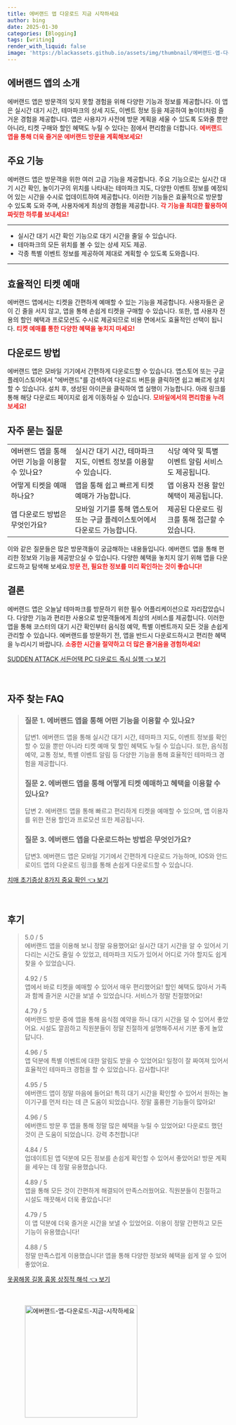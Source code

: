 ```yaml
---
title: 에버랜드 앱 다운로드 지금 시작하세요
author: bing
date: 2025-01-30
categories: [Blogging]
tags: [writing]
render_with_liquid: false
image: 'https://blackassets.github.io/assets/img/thumbnail/에버랜드-앱-다운로드-지금-시작하세요.webp'
---
```



<h2 id='에버랜드 앱의 소개'>에버랜드 앱의 소개</h2>

<p>에버랜드 앱은 방문객의 잊지 못할 경험을 위해 다양한 기능과 정보를 제공합니다. 이 앱은 실시간 대기 시간, 테마파크의 상세 지도, 이벤트 정보 등을 제공하여 놀이터처럼 즐거운 경험을 제공합니다. 앱은 사용자가 사전에 방문 계획을 세울 수 있도록 도와줄 뿐만 아니라, 티켓 구매와 할인 혜택도 누릴 수 있다는 점에서 편리함을 더합니다. <b><span style="color: #ee2323;">에버랜드 앱을 통해 더욱 즐거운 에버랜드 방문을 계획해보세요!</span></b></p>

<h2 id='주요 기능'>주요 기능</h2>

<p>에버랜드 앱은 방문객을 위한 여러 고급 기능을 제공합니다. 주요 기능으로는 실시간 대기 시간 확인, 놀이기구의 위치를 나타내는 테마파크 지도, 다양한 이벤트 정보를 예정되어 있는 시간을 수시로 업데이트하여 제공합니다. 이러한 기능들은 효율적으로 방문할 수 있도록 도와 주며, 사용자에게 최상의 경험을 제공합니다. <b><span style="color: #ee2323;">각 기능을 최대한 활용하여 짜릿한 하루를 보내세요!</span></b></p>

<hr />

<ul>
    <li>실시간 대기 시간 확인 기능으로 대기 시간을 줄일 수 있습니다.</li>
    <li>테마파크의 모든 위치를 볼 수 있는 상세 지도 제공.</li>
    <li>각종 특별 이벤트 정보를 제공하여 제대로 계획할 수 있도록 도와줍니다.</li>
</ul>

<hr />

<h2 id='효율적인 티켓 예매'>효율적인 티켓 예매</h2>

<p>에버랜드 앱에서는 티켓을 간편하게 예매할 수 있는 기능을 제공합니다. 사용자들은 굳이 긴 줄을 서지 않고, 앱을 통해 손쉽게 티켓을 구매할 수 있습니다. 또한, 앱 사용자 전용의 할인 혜택과 프로모션도 수시로 제공되므로 비용 면에서도 효율적인 선택이 됩니다. <b><span style="color: #ee2323;">티켓 예매를 통한 다양한 혜택을 놓치지 마세요!</span></b></p>

<h2 id='다운로드 방법'>다운로드 방법</h2>

<p>에버랜드 앱은 모바일 기기에서 간편하게 다운로드할 수 있습니다. 앱스토어 또는 구글 플레이스토어에서 "에버랜드"를 검색하여 다운로드 버튼을 클릭하면 쉽고 빠르게 설치할 수 있습니다. 설치 후, 생성된 아이콘을 클릭하여 앱 실행이 가능합니다. 아래 링크를 통해 해당 다운로드 페이지로 쉽게 이동하실 수 있습니다. <b><span style="color: #ee2323;">모바일에서의 편리함을 누려보세요!</span></b></p>

<h2 id='자주 묻는 질문'>자주 묻는 질문</h2>

<table>
    <tr>
        <td>에버랜드 앱을 통해 어떤 기능을 이용할 수 있나요?</td>
        <td>실시간 대기 시간, 테마파크 지도, 이벤트 정보를 이용할 수 있습니다.</td>
        <td>식당 예약 및 특별 이벤트 알림 서비스도 제공됩니다.</td>
    </tr>
    <tr>
        <td>어떻게 티켓을 예매하나요?</td>
        <td>앱을 통해 쉽고 빠르게 티켓 예매가 가능합니다.</td>
        <td>앱 이용자 전용 할인 혜택이 제공됩니다.</td>
    </tr>
    <tr>
        <td>앱 다운로드 방법은 무엇인가요?</td>
        <td>모바일 기기를 통해 앱스토어 또는 구글 플레이스토어에서 다운로드 가능합니다.</td>
        <td>제공된 다운로드 링크를 통해 접근할 수 있습니다.</td>
    </tr>
</table>

<p>이와 같은 질문들은 많은 방문객들이 궁금해하는 내용들입니다. 에버랜드 앱을 통해 편리한 정보와 기능을 제공받으실 수 있습니다. 다양한 혜택을 놓치지 않기 위해 앱을 다운로드하고 탐색해 보세요.<b><span style="color: #ee2323;">방문 전, 필요한 정보를 미리 확인하는 것이 좋습니다!</span></b></p>

<h2 id='결론'>결론</h2>

<p>에버랜드 앱은 오늘날 테마파크를 방문하기 위한 필수 어플리케이션으로 자리잡았습니다. 다양한 기능과 편리한 사용으로 방문객들에게 최상의 서비스를 제공합니다. 이러한 앱을 통해 코스터의 대기 시간 확인부터 음식점 예약, 특별 이벤트까지 모든 것을 손쉽게 관리할 수 있습니다. 에버랜드를 방문하기 전, 앱을 반드시 다운로드하시고 편리한 혜택을 누리시기 바랍니다. <b><span style="color: #ee2323;">소중한 시간을 절약하고 더 많은 즐거움을 경험하세요!</span></b></p>


<p><a class="click-button" title="SUDDEN ATTACK 서든어택 PC 다운로드 즉시 실행" href="https://blackassets.github.io/posts/SUDDEN-ATTACK-%EC%84%9C%EB%93%A0%EC%96%B4%ED%83%9D-PC-%EB%8B%A4%EC%9A%B4%EB%A1%9C%EB%93%9C-%EC%A6%89%EC%8B%9C-%EC%8B%A4%ED%96%89/" rel="dofollow">SUDDEN ATTACK 서든어택 PC 다운로드 즉시 실행 👈 보기</a></p><br>
<h2 id='자주_찾는_FAQ'>자주 찾는 FAQ</h2>
<div itemscope="" itemtype="https://schema.org/FAQPage"> 
<blockquote> 
<div itemscope="" itemprop="mainEntity" itemtype="https://schema.org/Question"> 
<h3 itemprop="name">질문 1. 에버랜드 앱을 통해 어떤 기능을 이용할 수 있나요?</h3> 
<div itemscope="" itemprop="acceptedAnswer" itemtype="https://schema.org/Answer"> 
<span itemprop="text"> 
<p>답변1. 에버랜드 앱을 통해 실시간 대기 시간, 테마파크 지도, 이벤트 정보를 확인할 수 있을 뿐만 아니라 티켓 예매 및 할인 혜택도 누릴 수 있습니다. 또한, 음식점 예약, 교통 정보, 특별 이벤트 알림 등 다양한 기능을 통해 효율적인 테마파크 경험을 제공합니다.</p> 
</span> 
</div> 
</div> 

<div itemscope="" itemprop="mainEntity" itemtype="https://schema.org/Question"> 
<h3 itemprop="name">질문 2. 에버랜드 앱을 통해 어떻게 티켓 예매하고 혜택을 이용할 수 있나요?</h3> 
<div itemscope="" itemprop="acceptedAnswer" itemtype="https://schema.org/Answer"> 
<span itemprop="text"> 
<p>답변 2. 에버랜드 앱을 통해 빠르고 편리하게 티켓을 예매할 수 있으며, 앱 이용자를 위한 전용 할인과 프로모션 또한 제공됩니다.</p> 
</span> 
</div> 
</div> 

<div itemscope="" itemprop="mainEntity" itemtype="https://schema.org/Question"> 
<h3 itemprop="name">질문 3. 에버랜드 앱을 다운로드하는 방법은 무엇인가요?</h3> 
<div itemscope="" itemprop="acceptedAnswer" itemtype="https://schema.org/Answer"> 
<span itemprop="text"> 
<p>답변3. 에버랜드 앱은 모바일 기기에서 간편하게 다운로드 가능하며, IOS와 안드로이드 앱의 다운로드 링크를 통해 손쉽게 다운로드할 수 있습니다.</p> 
</span> 
</div> 
</div> 
</blockquote> 
</div>
<p><a class="click-button" title="치매 초기증상 8가지 중요 확인" href="https://blackassets.github.io/posts/%EC%B9%98%EB%A7%A4-%EC%B4%88%EA%B8%B0%EC%A6%9D%EC%83%81-8%EA%B0%80%EC%A7%80-%EC%A4%91%EC%9A%94-%ED%99%95%EC%9D%B8/" rel="dofollow">치매 초기증상 8가지 중요 확인 👈 보기</a></p><br>
<h2 id='후기'>후기</h2>
<div itemscope itemtype="https://schema.org/Product">
  <blockquote>
  <div itemprop="review" itemscope itemtype="https://schema.org/Review">
      <div itemprop="reviewRating" itemscope itemtype="https://schema.org/Rating"> <span itemprop="ratingValue">5.0</span> / <span itemprop="bestRating">5</span> </div>
      <span itemprop="reviewBody">에버랜드 앱을 이용해 보니 정말 유용했어요! 실시간 대기 시간을 알 수 있어서 기다리는 시간도 줄일 수 있었고, 테마파크 지도가 있어서 어디로 가야 할지도 쉽게 찾을 수 있었습니다.</span>
  </div>
  <br>
  <div itemprop="review" itemscope itemtype="https://schema.org/Review">
      <div itemprop="reviewRating" itemscope itemtype="https://schema.org/Rating"> <span itemprop="ratingValue">4.92</span> / <span itemprop="bestRating">5</span> </div>
      <span itemprop="reviewBody">앱에서 바로 티켓을 예매할 수 있어서 매우 편리했어요! 할인 혜택도 많아서 가족과 함께 즐거운 시간을 보낼 수 있었습니다. 서비스가 정말 친절했어요!</span>
  </div>
  <br>
  <div itemprop="review" itemscope itemtype="https://schema.org/Review">
      <div itemprop="reviewRating" itemscope itemtype="https://schema.org/Rating"> <span itemprop="ratingValue">4.79</span> / <span itemprop="bestRating">5</span> </div>
      <span itemprop="reviewBody">에버랜드 방문 중에 앱을 통해 음식점 예약을 하니 대기 시간을 덜 수 있어서 좋았어요. 시설도 깔끔하고 직원분들이 정말 친절하게 설명해주셔서 기분 좋게 놀았답니다.</span>
  </div>
  <br>
  <div itemprop="review" itemscope itemtype="https://schema.org/Review">
      <div itemprop="reviewRating" itemscope itemtype="https://schema.org/Rating"> <span itemprop="ratingValue">4.96</span> / <span itemprop="bestRating">5</span> </div>
      <span itemprop="reviewBody">앱 덕분에 특별 이벤트에 대한 알림도 받을 수 있었어요! 일정이 잘 짜여져 있어서 효율적인 테마파크 경험을 할 수 있었습니다. 감사합니다!</span>
  </div>
  <br>
  <div itemprop="review" itemscope itemtype="https://schema.org/Review">
      <div itemprop="reviewRating" itemscope itemtype="https://schema.org/Rating"> <span itemprop="ratingValue">4.95</span> / <span itemprop="bestRating">5</span> </div>
      <span itemprop="reviewBody">에버랜드 앱이 정말 마음에 들어요! 특히 대기 시간을 확인할 수 있어서 원하는 놀이기구를 먼저 타는 데 큰 도움이 되었습니다. 정말 훌륭한 기능들이 많아요!</span>
  </div>
  <br>
  <div itemprop="review" itemscope itemtype="https://schema.org/Review">
      <div itemprop="reviewRating" itemscope itemtype="https://schema.org/Rating"> <span itemprop="ratingValue">4.96</span> / <span itemprop="bestRating">5</span> </div>
      <span itemprop="reviewBody">에버랜드 방문 후 앱을 통해 정말 많은 혜택을 누릴 수 있었어요! 다운로드 했던 것이 큰 도움이 되었습니다. 강력 추천합니다!</span>
  </div>
  <br>
  <div itemprop="review" itemscope itemtype="https://schema.org/Review">
      <div itemprop="reviewRating" itemscope itemtype="https://schema.org/Rating"> <span itemprop="ratingValue">4.84</span> / <span itemprop="bestRating">5</span> </div>
      <span itemprop="reviewBody">업데이트된 앱 덕분에 모든 정보를 손쉽게 확인할 수 있어서 좋았어요! 방문 계획을 세우는 데 정말 유용했습니다.</span>
  </div>
  <br>
  <div itemprop="review" itemscope itemtype="https://schema.org/Review">
      <div itemprop="reviewRating" itemscope itemtype="https://schema.org/Rating"> <span itemprop="ratingValue">4.89</span> / <span itemprop="bestRating">5</span> </div>
      <span itemprop="reviewBody">앱을 통해 모든 것이 간편하게 해결되어 만족스러웠어요. 직원분들이 친절하고 시설도 깨끗해서 더욱 좋았습니다!</span>
  </div>
  <br>
  <div itemprop="review" itemscope itemtype="https://schema.org/Review">
      <div itemprop="reviewRating" itemscope itemtype="https://schema.org/Rating"> <span itemprop="ratingValue">4.79</span> / <span itemprop="bestRating">5</span> </div>
      <span itemprop="reviewBody">이 앱 덕분에 더욱 즐거운 시간을 보낼 수 있었어요. 이용이 정말 간편하고 모든 기능이 유용했습니다!</span>
  </div>
  <br>
  <div itemprop="review" itemscope itemtype="https://schema.org/Review">
      <div itemprop="reviewRating" itemscope itemtype="https://schema.org/Rating"> <span itemprop="ratingValue">4.88</span> / <span itemprop="bestRating">5</span> </div>
      <span itemprop="reviewBody">정말 만족스럽게 이용했습니다! 앱을 통해 다양한 정보와 혜택을 쉽게 알 수 있어 좋았어요.</span>
  </div>
  </blockquote>
</div>
<p><a class="click-button" title="옷꿈해몽 길몽 흉몽 상징적 해석" href="https://blackassets.github.io/posts/%EC%98%B7%EA%BF%88%ED%95%B4%EB%AA%BD-%EA%B8%B8%EB%AA%BD-%ED%9D%89%EB%AA%BD-%EC%83%81%EC%A7%95%EC%A0%81-%ED%95%B4%EC%84%9D/" rel="dofollow">옷꿈해몽 길몽 흉몽 상징적 해석 👈 보기</a></p><br>
<figure class="image"><img src="https://blackassets.github.io/assets/img/thumbnail/에버랜드-앱-다운로드-지금-시작하세요.webp" alt="에버랜드-앱-다운로드-지금-시작하세요" width="256" height="256"></figure>